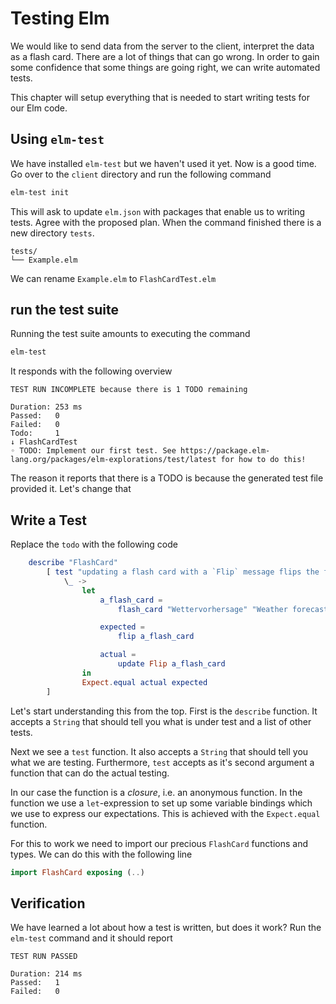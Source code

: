 # Testing Elm
We would like to send data from the server to the client, interpret the data as
a flash card. There are a lot of things that can go wrong. In order to gain some
confidence that some things are going right, we can write automated tests.

This chapter will setup everything that is needed to start writing tests for our
Elm code.

## Using `elm-test`
We have installed `elm-test` but we haven't used it yet. Now is a good time. Go
over to the `client` directory and run the following command

```sh
elm-test init
```

This will ask to update `elm.json` with packages that enable us to writing
tests. Agree with the proposed plan. When the command finished there is a new
directory `tests`.

```plain
tests/
└── Example.elm
```

We can rename `Example.elm` to `FlashCardTest.elm`

## run the test suite
Running the test suite amounts to executing the command

```sh
elm-test
```

It responds with the following overview

```plain
TEST RUN INCOMPLETE because there is 1 TODO remaining

Duration: 253 ms
Passed:   0
Failed:   0
Todo:     1
↓ FlashCardTest
◦ TODO: Implement our first test. See https://package.elm-lang.org/packages/elm-explorations/test/latest for how to do this!
```

The reason it reports that there is a TODO is because the generated test file
provided it. Let's change that

## Write a Test
Replace the `todo` with the following code

```elm
    describe "FlashCard"
        [ test "updating a flash card with a `Flip` message flips the flash card" <|
            \_ ->
                let
                    a_flash_card =
                        flash_card "Wettervorhersage" "Weather forecast"

                    expected =
                        flip a_flash_card

                    actual =
                        update Flip a_flash_card
                in
                Expect.equal actual expected
        ]
```

Let's start understanding this from the top. First is the `describe` function.
It accepts a `String` that should tell you what is under test and a list of other
tests.

Next we see a `test` function. It also accepts a `String` that should tell you
what we are testing. Furthermore, `test` accepts as it's second argument a
function that can do the actual testing.

In our case the function is a _closure_, i.e. an anonymous function. In the
function we use a `let`-expression to set up some variable bindings which we use
to express our expectations. This is achieved with the `Expect.equal` function.

For this to work we need to import our precious `FlashCard` functions and types.
We can do this with the following line

```elm
import FlashCard exposing (..)
```

## Verification
We have learned a lot about how a test is written, but does it work? Run the
`elm-test` command and it should report

```plain
TEST RUN PASSED

Duration: 214 ms
Passed:   1
Failed:   0
```
